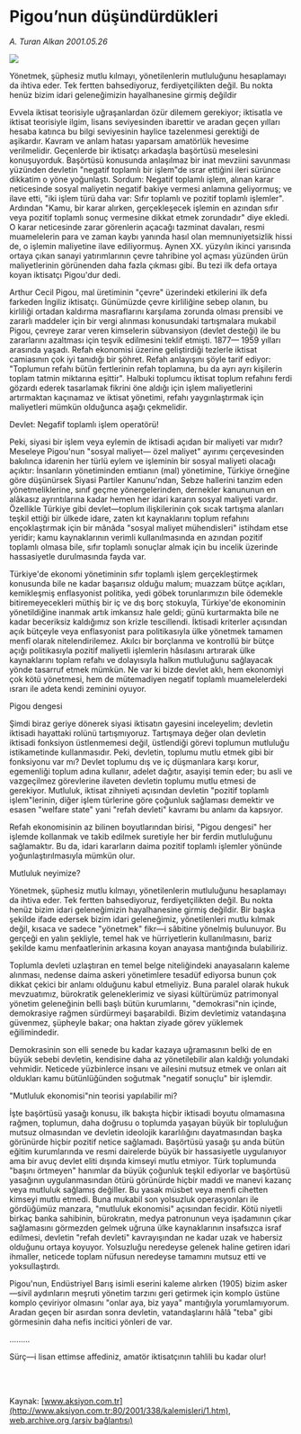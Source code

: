 # Pigou’nun düşündürdükleri

*A. Turan Alkan 2001.05.26*

<div>
 <img border="0" src="/web/20020428181059im_/http://www.aksiyon.com.tr/yazar/aturanalkan.jpg"/>
 <p class="spot">
  Yönetmek, şüphesiz mutlu kılmayı, yönetilenlerin mutluluğunu hesaplamayı da ihtiva eder. Tek fertten bahsediyoruz, ferdiyetçilikten değil. Bu nokta henüz bizim idari geleneğimizin hayalhanesine girmiş değildir
 </p>
 <p class="metin">
 </p>
 <p class="metin">
  Evvela iktisat teorisiyle uğraşanlardan özür dilemem gerekiyor; iktisatla ve iktisat teorisiyle ilgim, lisans seviyesinden ibarettir ve aradan geçen yılları hesaba katınca bu bilgi seviyesinin haylice tazelenmesi gerektiği de aşikardır. Kavram ve anlam hatası yaparsam amatörlük hevesime verilmelidir. Geçenlerde bir iktisatçı arkadaşla başörtüsü meselesini konuşuyorduk. Başörtüsü konusunda anlaşılmaz bir inat mevziini savunması yüzünden devletin "negatif toplamlı bir işlem"de ısrar ettiğini ileri sürünce dikkatim o yöne yoğunlaştı. Sordum: Negatif toplamlı işlem, alınan karar neticesinde sosyal maliyetin negatif bakiye vermesi anlamına geliyormuş; ve ilave etti, "iki işlem türü daha var: Sıfır toplamlı ve pozitif toplamlı işlemler". Ardından "Kamu, bir karar alırken, gerçekleşecek işlemin en azından sıfır veya pozitif toplamlı sonuç vermesine dikkat etmek zorundadır" diye ekledi. O karar neticesinde zarar görenlerin açacağı tazminat davaları, resmi muamelelerin para ve zaman kaybı yanında hasıl olan memnuniyetsizlik hissi de, o işlemin maliyetine ilave ediliyormuş. Aynen XX. yüzyılın ikinci yarısında ortaya çıkan sanayi yatırımlarının çevre tahribine yol açması yüzünden ürün maliyetlerinin görünenden daha fazla çıkması gibi. Bu tezi ilk defa ortaya koyan iktisatçı Pigou'dur dedi.
 </p>
 <p class="metin">
  Arthur Cecil Pigou, mal üretiminin "çevre" üzerindeki etkilerini ilk defa farkeden İngiliz iktisatçı. Günümüzde çevre kirliliğine sebep olanın, bu kirliliği ortadan kaldırma masraflarını karşılama zorunda olması prensibi ve zararlı maddeler için bir vergi alınması konusundaki tartışmalara mukabil Pigou, çevreye zarar veren kimselerin sübvansiyon (devlet desteği) ile bu zararlarını azaltması için teşvik edilmesini teklif etmişti. 1877— 1959 yılları arasında yaşadı. Refah ekonomisi üzerine geliştirdiği tezlerle iktisat camiasının çok iyi tanıdığı bir şöhret. Refah anlayışını şöyle tarif ediyor: "Toplumun refahı bütün fertlerinin refah toplamına, bu da ayrı ayrı kişilerin toplam tatmin miktarına eşittir". Halbuki toplumcu iktisat toplum refahını ferdi gözardı ederek tasarlamak fikrini öne aldığı için işlem maliyetlerini artırmaktan kaçınamaz ve iktisat yönetimi, refahı yaygınlaştırmak için maliyetleri mümkün olduğunca aşağı çekmelidir.
 </p>
 <p class="metin">
  Devlet: Negafif toplamlı işlem operatörü!
 </p>
 <p class="metin">
  Peki, siyasi bir işlem veya eylemin de iktisadi açıdan bir maliyeti var mıdır? Meseleye Pigou'nun "sosyal maliyet— özel maliyet" ayırımı çerçevesinden bakılınca idarenin her türlü eylem ve işleminin bir sosyal maliyeti olacağı açıktır: İnsanların yönetiminden emtianın (mal) yönetimine, Türkiye örneğine göre düşünürsek Siyasi Partiler Kanunu'ndan, Sebze hallerini tanzim eden yönetmeliklerine, sınıf geçme yönergelerinden, dernekler kanununun en alâkasız ayrıntılarına kadar hemen her idari kararın sosyal maliyeti vardır. Özellikle Türkiye gibi devlet—toplum ilişkilerinin çok sıcak tartışma alanları teşkil ettiği bir ülkede idare, zaten kıt kaynaklarını toplum refahını ençoklaştırmak için bir mânâda "sosyal maliyet mühendisleri" istihdam etse yeridir; kamu kaynaklarının verimli kullanılmasında en azından pozitif toplamlı olmasa bile, sıfır toplamlı sonuçlar almak için bu incelik üzerinde hassasiyetle durulmasında fayda var.
 </p>
 <p class="metin">
  Türkiye'de ekonomi yönetiminin sıfır toplamlı işlem gerçekleştirmek konusunda bile ne kadar başarısız olduğu malum; muazzam bütçe açıkları, kemikleşmiş enflasyonist politika, yedi göbek torunlarımızın bile ödemekle bitiremeyecekleri müthiş bir iç ve dış borç stokuyla, Türkiye'de ekonominin yönetildiğine inanmak artık imkansız hale geldi; günü kurtarmakta bile ne kadar beceriksiz kaldığımız son krizle tescillendi. İktisadi kriterler açısından açık bütçeyle veya enflasyonist para politikasıyla ülke yönetmek tamamen menfî olarak nitelendirilemez. Akılcı bir borçlanma ve kontrollü bir bütçe açığı politikasıyla pozitif maliyetli işlemlerin hâsılasını artırarak ülke kaynaklarını toplam refahı ve dolayısıyla halkın mutluluğunu sağlayacak yönde tasarruf etmek mümkün. Ne var ki bizde devlet aklı, hem ekonomiyi çok kötü yönetmesi, hem de mütemadiyen negatif toplamlı muamelelerdeki ısrarı ile adeta kendi zeminini oyuyor.
 </p>
 <p class="metin">
  Pigou dengesi
 </p>
 <p class="metin">
  Şimdi biraz geriye dönerek siyasi iktisatın gayesini inceleyelim; devletin iktisadi hayattaki rolünü tartışmıyoruz. Tartışmaya değer olan devletin iktisadi fonksiyon üstlenmemesi değil, üstlendiği görevi toplumun mutluluğu istikametinde kullanmasıdır. Peki, devletin, toplumu mutlu etmek gibi bir fonksiyonu var mı? Devlet toplumu dış ve iç düşmanlara karşı korur, egemenliği toplum adına kullanır, adelet dağıtır, asayişi temin eder; bu asli ve vazgeçilmez görevlerine ilaveten devletin toplumu mutlu etmesi de gerekiyor. Mutluluk, iktisat zihniyeti açısından devletin "pozitif toplamlı işlem"lerinin, diğer işlem türlerine göre çoğunluk sağlaması demektir ve esasen "welfare state" yani "refah devleti" kavramı bu anlamı da kapsıyor.
 </p>
 <p class="metin">
  Refah ekonomisinin az bilinen boyutlarından birisi, "Pigou dengesi" her işlemde kollanmak ve takib edilmek suretiyle her bir ferdin mutluluğunu sağlamaktır. Bu da, idari kararların daima pozitif toplamlı işlemler yönünde yoğunlaştırılmasıyla mümkün olur.
 </p>
 <p class="metin">
  Mutluluk neyimize?
 </p>
 <p class="metin">
  Yönetmek, şüphesiz mutlu kılmayı, yönetilenlerin mutluluğunu hesaplamayı da ihtiva eder. Tek fertten bahsediyoruz, ferdiyetçilikten değil. Bu nokta henüz bizim idari geleneğimizin hayalhanesine girmiş değildir. Bir başka şekilde ifade edersek bizim idari geleneğimiz, yönetilenleri mutlu kılmak değil, kısaca ve sadece "yönetmek" fikr—i sâbitine yönelmiş bulunuyor. Bu gerçeği en yalın şekliyle, temel hak ve hürriyetlerin kullanılmasını, bariz şekilde kamu menfaatlerinin arkasına koyan anayasa mantığında bulabiliriz.
 </p>
 <p class="metin">
  Toplumla devleti uzlaştıran en temel belge niteliğindeki anayasaların kaleme alınması, nedense daima askeri yönetimlere tesadüf ediyorsa bunun çok dikkat çekici bir anlamı olduğunu kabul etmeliyiz. Buna paralel olarak hukuk mevzuatımız, bürokratik geleneklerimiz ve siyasi kültürümüz patrimonyal yönetim geleneğinin belli başlı bütün kurumlarını, "demokrasi"nin içinde, demokrasiye rağmen sürdürmeyi başarabildi. Bizim devletimiz vatandaşına güvenmez, şüpheyle bakar; ona haktan ziyade görev yüklemek eğilimindedir.
 </p>
 <p class="metin">
  Demokrasinin son elli senede bu kadar kazaya uğramasının belki de en büyük sebebi devletin, kendisine daha az yönetilebilir alan kaldığı yolundaki vehmidir. Neticede yüzbinlerce insanı ve ailesini mutsuz etmek ve onları ait oldukları kamu bütünlüğünden soğutmak "negatif sonuçlu" bir işlemdir.
 </p>
 <p class="metin">
  "Mutluluk ekonomisi"nin teorisi yapılabilir mi?
 </p>
 <p class="metin">
  İşte başörtüsü yasağı konusu, ilk bakışta hiçbir iktisadi boyutu olmamasına rağmen, toplumun, daha doğrusu o toplumda yaşayan büyük bir topluluğun mutsuz olmasından ve devletin ideolojik kararlılığını dayatmasından başka görünürde hiçbir pozitif netice sağlamadı. Başörtüsü yasağı şu anda bütün eğitim kurumlarında ve resmi dairelerde büyük bir hassasiyetle uygulanıyor ama bir avuç devlet eliti dışında kimseyi mutlu etmiyor. Türk toplumunda "başını örtmeyen" hanımlar da büyük çoğunluk teşkil ediyorlar ve başörtüsü yasağının uygulanmasından ötürü görünürde hiçbir maddi ve manevi kazanç veya mutluluk sağlamış değiller. Bu yasak müsbet veya menfi cihetten kimseyi mutlu etmedi. Buna mukabil son yolsuzluk operasyonları ile gördüğümüz manzara, "mutluluk ekonomisi" açısından fecidir. Kötü niyetli birkaç banka sahibinin, bürokratın, medya patronunun veya işadamının çıkar sağlamasını görmezden gelmek uğruna ülke kaynaklarının insafsızca israf edilmesi, devletin "refah devleti" kavrayışından ne kadar uzak ve habersiz olduğunu ortaya koyuyor. Yolsuzluğu neredeyse gelenek haline getiren idari ihmaller, neticede toplam nüfusun neredeyse tamamını mutsuz etti ve yoksullaştırdı.
 </p>
 <p class="metin">
  Pigou'nun, Endüstriyel Barış isimli eserini kaleme alırken (1905) bizim asker—sivil aydınların meşruti yönetim tarzını geri getirmek için komplo üstüne komplo çeviriyor olmasını "onlar aya, biz yaya" mantığıyla yorumlamıyorum. Aradan geçen bir asırdan sonra devletin, vatandaşlarını hâlâ "teba" gibi görmesinin daha nefis incitici yönleri de var.
 </p>
 <p class="metin">
  .........
 </p>
 <p class="metin">
  Sürç—i lisan ettimse affediniz, amatör iktisatçının tahlili bu kadar olur!
 </p>
 <p class="metin">
 </p>
 <br/>
 <br/>
</div>

Kaynak: [www.aksiyon.com.tr](http://www.aksiyon.com.tr:80/2001/338/kalemisleri/1.htm), [web.archive.org (arşiv bağlantısı)](http://web.archive.org/web/20020428181059/http://www.aksiyon.com.tr:80/2001/338/kalemisleri/1.htm)
